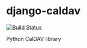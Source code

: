 django-caldav
=============

[![Build Status](https://travis-ci.org/laudrup/django-caldav.png)](https://travis-ci.org/laudrup/django-caldav)

Python CalDAV library

